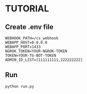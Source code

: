 # TUTORIAL
## Create .env file
```
WEBHOOK_PATH=/cs_webhook
WEBAPP_HOST=0.0.0.0
WEBAPP_PORT=1433
NGROK_TOKEN=YOUR-NGROK-TOKEN
TOKEN=YOUR-TG-BOT-TOKEN
ADMIN_ID_LIST=[111111111,222222222]
```
## Run
`python run.py`